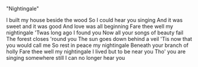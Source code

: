 "Nightingale"

I built my house beside the wood
So I could hear you singing
And it was sweet and it was good
And love was all beginning
Fare thee well my nightingale
'Twas long ago I found you
Now all your songs of beauty fail
The forest closes 'round you
The sun goes down behind a veil
'Tis now that you would call me
So rest in peace my nightingale
Beneath your branch of holly
Fare thee well my nightingale
I lived but to be near you
Tho' you are singing somewhere still
I can no longer hear you
